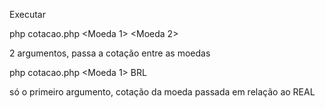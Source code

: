 

Executar

php cotacao.php <Moeda 1> <Moeda 2>

2 argumentos, passa a cotação entre as moedas

php cotacao.php <Moeda 1> BRL

só o primeiro argumento, cotação da moeda passada em relação ao REAL